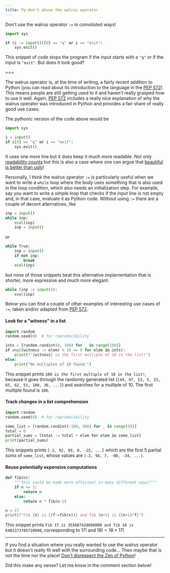 ```yaml
---
title: Py-don't abuse the walrus operator
---
```


Don't use the walrus operator `:=` in convoluted ways!

```py
import sys

if (i := input())[0] == "q" or i == "exit":
    sys.exit()
```

This snippet of code stops the program if the input starts with a `"q"` or if the input is `"exit"`. But does it look good?

===

The walrus operator is, at the time of writing, a fairly recent addition to Python (you can read about its introduction to the language in the [PEP 572][pep-572]). This means people are still getting used to it and haven't really grasped how to use it well. Again, [PEP 572][pep-572] includes a really nice explanation of why the walrus operator was introduced in Python and provides a fair share of really good use cases.

The pythonic version of the code above would be

```py
import sys

i = input()
if i[0] == "q" or i == "exit":
    sys.exit()
```

It uses one more line but it does keep it much more readable. Not only [readability counts][zen-of-python] but this is also a case where one can argue that [beautiful is better than ugly][zen-of-python]!

Personally, I think the walrus operator `:=` is particularly useful when we want to write a `while` loop where the body uses something that is also used in the loop condition, which also needs an initialization step. For example, say you want to write a simple loop that checks if the input line is not empty and, in that case, evaluate it as Python code. Without using `:=` there are a couple of decent alternatives, like

```py
inp = input()
while inp:
    eval(inp)
    inp = input()
```

or

```py
while True:
    inp = input()
    if not inp:
        break
    eval(inp)
```

but none of those snippets beat this alternative implementation that is shorter, more expressive and much more elegant:

```py
while (inp := input()):
    eval(inp)
```

Below you can find a couple of other examples of interesting use cases of `:=`, taken and/or adapted from [PEP 572][pep-572].

#### Look for a "witness" in a list

```py
import random
random.seed(0)  # for reproducibility

ints = [random.randint(0, 100) for _ in range(100)]
if any((witness := elem) % 10 == 0 for elem in ints):
    print(f"{witness} is the first multiple of 10 in the list!")
else:
    print("No multiples of 10 found.")
```

This snippet prints `100 is the first multiple of 10 in the list!`, because it goes through the randomly generated list (`[49, 97, 53, 5, 33, 65, 62, 51, 100, 38, ...]`) and searches for a multiple of 10. The first multiple found is `100`.

#### Track changes in a list comprehension

```py
import random
random.seed(0)  # for reproducibility

some_list = [random.randint(-100, 100) for _ in range(50)]
total = 0
partial_sums = [total := total + elem for elem in some_list]
print(partial_sums)
```

This snippets prints `[-2, 92, 99, 9, -25, ...]` which are the first $5$ partial sums of `some_list`, whose values are `[-2, 94, 7, -90, -34, ...]`.

#### Reuse potentially expensive computations

```py
def fib(n):
    """This could be made more efficient in many different ways!"""
    if n <= 1:
        return n
    else:
        return n * fib(n-1)

n = 17
print(f"Fib {n} is {(f:=fib(n))} and fib {n+1} is {(n+1)*f}")
```

This snippet prints `Fib 17 is 355687428096000 and fib 18 is 6402373705728000`, corresponding to $17!$ and $18! = 18 \times 17!$.

---

If you find a situation where you really wanted to use the walrus operator but it doesn't really fit well with the surrounding code... Then maybe that is not the time nor the place! [Don't disrespect the Zen of Python][zen-of-python]!

Did this make any sense? Let me know in the comment section below!

[zen-of-python]: ../zen-of-python
[pep-572]: https://www.python.org/dev/peps/pep-0572
[pydont]: ../.